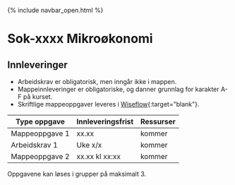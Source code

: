 {% include navbar_open.html %}
# Sok-xxxx Mikroøkonomi   

## Innleveringer 

- Arbeidskrav er obligatorisk, men inngår ikke i mappen.
- Mappeinnleveringer er obligatoriske, og danner grunnlag for karakter A-F på kurset.
- Skriftlige mappeoppgaver leveres i [Wiseflow](https://europe.wiseflow.net/participant/){:target="blank"}. 


| Type oppgave                       | Innleveringsfrist | Ressurser |
|------------------------------------|-------------------|-----------|
|Mappeoppgave 1                      |  xx.xx            | kommer    |
|Arbeidskrav 1                       | Uke x/x           | kommer    |
|Mappeoppgave 2                      | xx.xx kl xx:xx    | kommer    |


Oppgavene kan løses i grupper på maksimalt 3.
